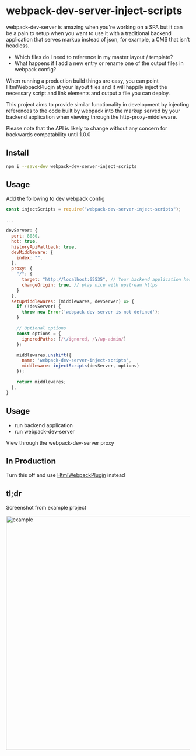 # webpack-dev-server-inject-scripts

webpack-dev-server is amazing when you're working on a SPA but it can be a pain to setup
when you want to use it with a traditional backend application that serves markup
instead of json, for example, a CMS that isn't headless.

- Which files do I need to reference in my master layout / template?
- What happens if I add a new entry or rename one of the output files in webpack config?

When running a production build things are easy, you can point HtmlWebpackPlugin at your layout
files and it will happily inject the necessary script and link elements and output a file you can deploy.

This project aims to provide similar functionality in development by injecting references to the code built by webpack into the markup served by your backend application when viewing through the http-proxy-middleware.

Please note that the API is likely to change without any concern for backwards compatability
until 1.0.0

## Install

```bash
npm i --save-dev webpack-dev-server-inject-scripts
```

## Usage

Add the following to dev webpack config

```js
const injectScripts = require("webpack-dev-server-inject-scripts");

...

devServer: {
  port: 8080,
  hot: true,
  historyApiFallback: true,
  devMiddleware: {
    index: "",
  },
  proxy: {
    "/": {
      target: "http://localhost:65535", // Your backend application here
      changeOrigin: true, // play nice with upstream https
    }
  },
  setupMiddlewares: (middlewares, devServer) => {
    if (!devServer) {
      throw new Error('webpack-dev-server is not defined');
    }

    // Optional options
    const options = { 
      ignoredPaths: [/\/ignored, /\/wp-admin/]
    };

    middlewares.unshift({
      name: 'webpack-dev-server-inject-scripts',
      middleware: injectScripts(devServer, options)
    });

    return middlewares;
  },
}

```

## Usage

- run backend application
- run webpack-dev-server

View through the webpack-dev-server proxy

## In Production

Turn this off and use [HtmlWebpackPlugin](https://github.com/jantimon/html-webpack-plugin) instead

## tl;dr

Screenshot from example project

<img src="https://user-images.githubusercontent.com/2056399/110414325-942f4c00-8087-11eb-8278-abc26b15ab91.png" width="640" alt="example" />
